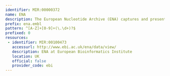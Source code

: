 ```yaml
---
identifier: MIR:00000372
name: ENA
description: The European Nucleotide Archive (ENA) captures and presents information relating to experimental workflows that are based around nucleotide sequencing. ENA is made up of a number of distinct databases that includes EMBL-Bank, the Sequence Read Archive (SRA) and the Trace Archive each with their own data formats and standards. This collection references Embl-Bank identifiers.
prefix: ena.embl
pattern: ^[A-Z]+[0-9]+(\.\d+)?$
prefixed: 0
resources:
 - identifier: MIR:00100473
   accessurl: http://www.ebi.ac.uk/ena/data/view/
   description: ENA at European Bioinformatics Institute
   location: UK
   official: false
   provider_code: ebi
---
```

